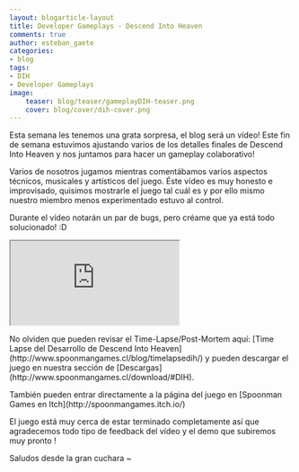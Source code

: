 ```yaml
---
layout: blogarticle-layout
title: Developer Gameplays - Descend Into Heaven
comments: true
author: esteban_gaete
categories:
- blog
tags:
- DIH
- Developer Gameplays
image:
    teaser: blog/teaser/gameplayDIH-teaser.png
    cover: blog/cover/dih-cover.png
---
```


<p class="margin-top-30">
Esta semana les tenemos una grata sorpresa, el blog será un vídeo! Este fin de semana estuvimos ajustando varios de los detalles finales de Descend Into Heaven y nos juntamos para hacer un gameplay colaborativo!
</p>

<p class="margin-top-30" markdown='1'>
Varios de nosotros jugamos mientras comentábamos varios aspectos técnicos, musicales y artísticos del juego. Éste vídeo es muy honesto e improvisado, quisimos mostrarle el juego tal cuál es y por ello mismo nuestro miembro menos experimentado estuvo al control.
</p>

<p class="margin-top-30" markdown='1'>
Durante el vídeo notarán un par de bugs, pero créame que ya está todo solucionado! :D 
</p>

<div class="embed-video-container embed-responsive embed-responsive-16by9 margin-top-30">
    <iframe src="https://www.youtube.com/embed/CfhHTOR_7Dk" class="embed-responsive-item"></iframe>
</div>

<p class="margin-top-30" markdown='1'>
No olviden que pueden revisar el Time-Lapse/Post-Mortem aquí: [Time Lapse del Desarrollo de Descend Into Heaven](http://www.spoonmangames.cl/blog/timelapsedih/) y pueden descargar el juego en nuestra sección de [Descargas](http://www.spoonmangames.cl/download/#DIH).
</p>

<p class="margin-top-30" markdown='1'>
También pueden entrar directamente a la página del juego en [Spoonman Games en Itch](http://spoonmangames.itch.io/)
</p>

<p class="margin-top-30" markdown='1'>
El juego está muy cerca de estar terminado completamente así que agradecemos todo tipo de feedback del vídeo y el demo que subiremos muy pronto !
</p>

<p class="margin-top-30" markdown='1'>
Saludos desde la gran cuchara ~ 
</p>


